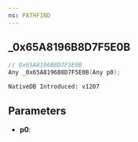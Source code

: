 ```yaml
---
ns: PATHFIND
---
```

## _0x65A8196B8D7F5E0B

```c
// 0x65A8196B8D7F5E0B
Any _0x65A8196B8D7F5E0B(Any p0);
```

```
NativeDB Introduced: v1207
```

## Parameters
* **p0**:
